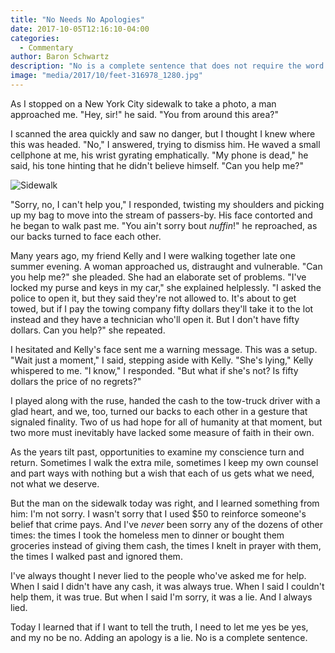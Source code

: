 ```yaml
---
title: "No Needs No Apologies"
date: 2017-10-05T12:16:10-04:00
categories:
  - Commentary
author: Baron Schwartz
description: "No is a complete sentence that does not require the word 'Sorry'."
image: "media/2017/10/feet-316978_1280.jpg"
---
```


As I stopped on a New York City sidewalk to take a photo, a man approached me.
"Hey, sir!" he said. "You from around this area?"

I scanned the area quickly and saw no danger, but I thought I knew where this
was headed. "No," I answered, trying to dismiss him. He waved a small cellphone
at me, his wrist gyrating emphatically. "My phone is dead," he said, his tone
hinting that he didn't believe himself.  "Can you help me?"

![Sidewalk](/media/2017/10/feet-316978_1280.jpg)

<!--more-->

"Sorry, no, I can't help you," I responded, twisting my shoulders and picking up
my bag to move into the stream of passers-by. His face contorted and he began to
walk past me. "You ain't sorry bout *nuffin*!" he reproached, as our
backs turned to face each other.

Many years ago, my friend Kelly and I were walking together late one summer
evening.  A woman approached us, distraught and vulnerable. "Can you help me?"
she pleaded.  She had an elaborate set of problems. "I've locked my purse and
keys in my car," she explained helplessly. "I asked the police to open it, but
they said they're not allowed to.  It's about to get towed, but if I pay the
towing company fifty dollars they'll take it to the lot instead and they have a
technician who'll open it.  But I don't have fifty dollars. Can you help?" she
repeated.

I hesitated and Kelly's face sent me a warning message. This was a setup.
"Wait just a moment," I said, stepping aside with Kelly. "She's lying," Kelly
whispered to me. "I know," I responded. "But what if she's not? Is fifty dollars
the price of no regrets?"

I played along with the ruse, handed the cash to the tow-truck driver with a
glad heart, and we, too, turned our backs to each other in a gesture that
signaled finality. Two of us had hope for all of humanity at that moment, but
two more must inevitably have lacked some measure of faith in their own.

As the years tilt past, opportunities to examine my conscience turn and return.
Sometimes I walk the extra mile, sometimes I keep my own counsel and part ways
with nothing but a wish that each of us gets what we need, not what we deserve.

But the man on the sidewalk today was right, and I learned something from him:
I'm not sorry. I wasn't sorry that I used $50 to reinforce someone's belief that
crime pays. And I've *never* been sorry any of the dozens of other times: the
times I took the homeless men to dinner or bought them groceries instead of
giving them cash, the times I knelt in prayer with them, the times I walked past
and ignored them.

I've always thought I never lied to the people who've asked me for help. When I
said I didn't have any cash, it was always true. When I said I couldn't help
them, it was true. But when I said I'm sorry, it was a lie.  And I always lied.

Today I learned that if I want to tell the truth, I need to let me yes be yes,
and my no be no. Adding an apology is a lie. No is a complete sentence.
